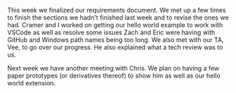 This week we finalized our requirements document. We met up a few times to finish the sections we hadn't finished last week and to revise the ones we had. Cramer and I worked on getting our hello world example to work with VSCode as well as resolve some issues Zach and Eric were having with GitHub and Windows path names being too long. We also met with our TA, Vee, to go over our progress. He also explained what a tech review was to us.

Next week we have another meeting with Chris. We plan on having a few paper prototypes (or derivatives thereof) to show him as well as our hello world extension.